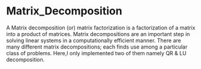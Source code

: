 # Matrix_Decomposition
A Matrix decomposition (or) matrix factorization is a factorization of a matrix into a product of matrices.
Matrix decompositions are an important step in solving linear systems in a computationally efficient manner.
There are many different matrix decompositions; each finds use among a particular class of problems.
Here,I only implemented two of them namely QR & LU decomposition.
 
